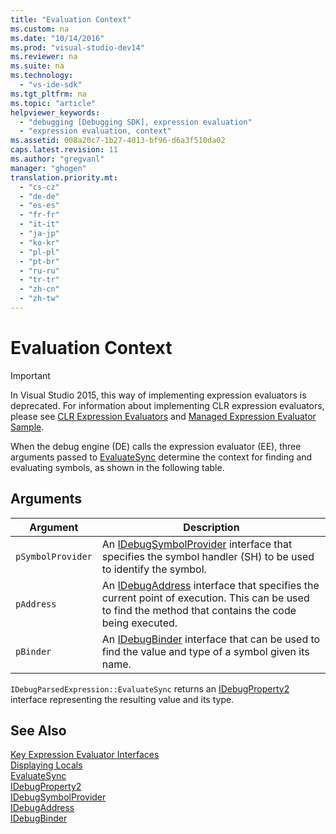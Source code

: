 ```yaml
---
title: "Evaluation Context"
ms.custom: na
ms.date: "10/14/2016"
ms.prod: "visual-studio-dev14"
ms.reviewer: na
ms.suite: na
ms.technology: 
  - "vs-ide-sdk"
ms.tgt_pltfrm: na
ms.topic: "article"
helpviewer_keywords: 
  - "debugging [Debugging SDK], expression evaluation"
  - "expression evaluation, context"
ms.assetid: 008a20c7-1b27-4013-bf96-d6a3f510da02
caps.latest.revision: 11
ms.author: "gregvanl"
manager: "ghogen"
translation.priority.mt: 
  - "cs-cz"
  - "de-de"
  - "es-es"
  - "fr-fr"
  - "it-it"
  - "ja-jp"
  - "ko-kr"
  - "pl-pl"
  - "pt-br"
  - "ru-ru"
  - "tr-tr"
  - "zh-cn"
  - "zh-tw"
---
```

# Evaluation Context
> [!IMPORTANT]
>  In Visual Studio 2015, this way of implementing expression evaluators is deprecated. For information about implementing CLR expression evaluators, please see [CLR Expression Evaluators](https://github.com/Microsoft/ConcordExtensibilitySamples/wiki/CLR-Expression-Evaluators) and [Managed Expression Evaluator Sample](https://github.com/Microsoft/ConcordExtensibilitySamples/wiki/Managed-Expression-Evaluator-Sample).  
  
 When the debug engine (DE) calls the expression evaluator (EE), three arguments passed to [EvaluateSync](../extensibility/idebugparsedexpression--evaluatesync.md) determine the context for finding and evaluating symbols, as shown in the following table.  
  
## Arguments  
  
|Argument|Description|  
|--------------|-----------------|  
|`pSymbolProvider`|An [IDebugSymbolProvider](../extensibility/idebugsymbolprovider.md) interface that specifies the symbol handler (SH) to be used to identify the symbol.|  
|`pAddress`|An [IDebugAddress](../extensibility/idebugaddress.md) interface that specifies the current point of execution. This can be used to find the method that contains the code being executed.|  
|`pBinder`|An [IDebugBinder](../extensibility/idebugbinder.md) interface that can be used to find the value and type of a symbol given its name.|  
  
 `IDebugParsedExpression::EvaluateSync` returns an [IDebugProperty2](../extensibility/idebugproperty2.md) interface representing the resulting value and its type.  
  
## See Also  
 [Key Expression Evaluator Interfaces](../extensibility/key-expression-evaluator-interfaces.md)   
 [Displaying Locals](../extensibility/displaying-locals.md)   
 [EvaluateSync](../extensibility/idebugparsedexpression--evaluatesync.md)   
 [IDebugProperty2](../extensibility/idebugproperty2.md)   
 [IDebugSymbolProvider](../extensibility/idebugsymbolprovider.md)   
 [IDebugAddress](../extensibility/idebugaddress.md)   
 [IDebugBinder](../extensibility/idebugbinder.md)